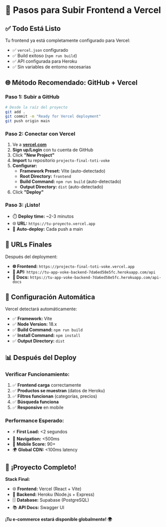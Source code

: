# 🚀 Pasos para Subir Frontend a Vercel

## ✅ **Todo Está Listo**

Tu frontend ya está completamente configurado para Vercel:
- ✅ `vercel.json` configurado
- ✅ Build exitoso (`npm run build`)
- ✅ API configurada para Heroku
- ✅ Sin variables de entorno necesarias

## 🌐 **Método Recomendado: GitHub + Vercel**

### **Paso 1: Subir a GitHub**
```bash
# Desde la raíz del proyecto
git add .
git commit -m "Ready for Vercel deployment"
git push origin main
```

### **Paso 2: Conectar con Vercel**
1. Ve a **[vercel.com](https://vercel.com)**
2. **Sign up/Login** con tu cuenta de GitHub
3. Click **"New Project"**
4. **Import** tu repositorio `projecto-final-toti-voke`
5. **Configurar:**
   - **Framework Preset:** Vite (auto-detectado)
   - **Root Directory:** `frontend`
   - **Build Command:** `npm run build` (auto-detectado)
   - **Output Directory:** `dist` (auto-detectado)
6. Click **"Deploy"**

### **Paso 3: ¡Listo!**
- ⏱️ **Deploy time:** ~2-3 minutos
- 🌐 **URL:** `https://tu-proyecto.vercel.app`
- 🔄 **Auto-deploy:** Cada push a main

## 🎯 **URLs Finales**

Después del deployment:
- **🌐 Frontend:** `https://projecto-final-toti-voke.vercel.app`
- **📱 API:** `https://tu-app-voke-backend-7da6ed58e5fc.herokuapp.com/api`
- **📖 Docs:** `https://tu-app-voke-backend-7da6ed58e5fc.herokuapp.com/api-docs`

## 🔧 **Configuración Automática**

Vercel detectará automáticamente:
- ✅ **Framework:** Vite
- ✅ **Node Version:** 18.x
- ✅ **Build Command:** `npm run build`
- ✅ **Install Command:** `npm install`
- ✅ **Output Directory:** `dist`

## 📊 **Después del Deploy**

### **Verificar Funcionamiento:**
1. ✅ **Frontend carga** correctamente
2. ✅ **Productos se muestran** (datos de Heroku)
3. ✅ **Filtros funcionan** (categorías, precios)
4. ✅ **Búsqueda funciona**
5. ✅ **Responsive** en mobile

### **Performance Esperado:**
- ⚡ **First Load:** <2 segundos
- 🔄 **Navigation:** <500ms
- 📱 **Mobile Score:** 90+
- 🌍 **Global CDN:** <100ms latency

## 🎉 **¡Proyecto Completo!**

**Stack Final:**
- 🌐 **Frontend:** Vercel (React + Vite)
- 📱 **Backend:** Heroku (Node.js + Express)
- 🗄️ **Database:** Supabase (PostgreSQL)
- 📚 **API Docs:** Swagger UI

**¡Tu e-commerce estará disponible globalmente! 🌍**
